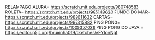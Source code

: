 RELAMPAGO ALURA= https://scratch.mit.edu/projects/980748583
ROLETA= https://scratch.mit.edu/projects/985148620
FUNDO DO MAR= https://scratch.mit.edu/projects/989611632
CARTAS= https://scratch.mit.edu/projects/997315882
PING PONG= https://scratch.mit.edu/projects/1009357028
PING PONG DO JAVA = https://editor.p5js.org/bruninha019/sketches/eFYIonNgf
